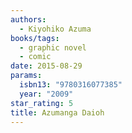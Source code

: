 ```yaml
---
authors:
  - Kiyohiko Azuma
books/tags:
  - graphic novel
  - comic
date: 2015-08-29
params:
  isbn13: "9780316077385"
  year: "2009"
star_rating: 5
title: Azumanga Daioh
---
```


<!--more-->
